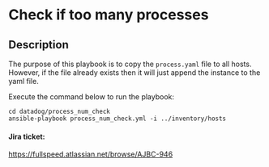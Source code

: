 # Check if too many processes

## Description
The purpose of this playbook is to copy the `process.yaml` file to all hosts. However, if the file already exists then it will just append the instance to the yaml file.

Execute the command below to run the playbook:
```
cd datadog/process_num_check
ansible-playbook process_num_check.yml -i ../inventory/hosts
```

#### Jira ticket:
https://fullspeed.atlassian.net/browse/AJBC-946
